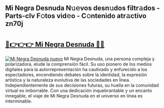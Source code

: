 ## Mi Negra Desnuda N𝚞𝚎vos desn𝚞dos filtr𝚊dos - Parts-cIv F𝚘tos vid𝚎o - C𝚘ntenido atr𝚊ctivo zn70j

# <h2><a href="http://mb7kd5.tromn.icu/?c=Mi+Negra+Desnuda">🔗👉👉👉 Mi Negra Desnuda 🔗🔗</a></h2>

[![Mi Negra Desnuda nuevo](https://i.imgur.com/pEAQMta.gif)](http://mb7kd5.tromn.icu/?c=Mi+Negra+Desnuda)
Mi Negra Desnuda, una persona compleja y polarizadora, elude la comprensión fácil. Su uso pionero de los medios digitales para la autorrepresentación ha cautivado y enfurecido a los espectadores, encendiendo debates sobre la identidad, la expresión artística y la naturaleza evolutiva de las sociedades en línea. Independientemente de sus decisiones futuras, su huella en la comunidad virtual es imborrable. Con una dedicación inquebrantable y un encanto innegable, el viaje de Mi Negra Desnuda en el universo en línea es interminable.
